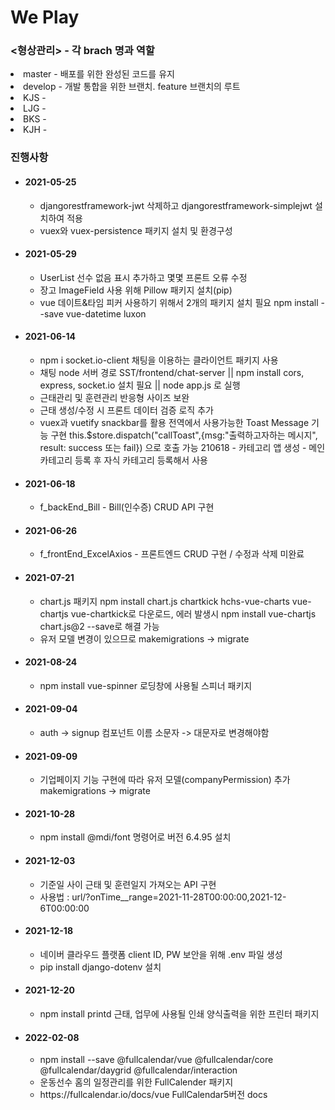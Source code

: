 <h1>We Play</h1>

<h3><형상관리> - 각 brach 명과 역할</h3>
    <ui>
        <li>master - 배포를 위한 완성된 코드를 유지</li>
        <li>develop - 개발 통합을 위한 브랜치. feature 브랜치의 루트</li>
        <li>KJS - </li>
        <li>LJG - </li>
        <li>BKS - </li>
        <li>KJH - </li>
    </ui>
<h3>진행사항</h3>
    <ul>
        <li>
            <h4>2021-05-25</h4>
            <ul>
                <li>djangorestframework-jwt 삭제하고 djangorestframework-simplejwt 설치하여 적용</li>
                <li>vuex와 vuex-persistence 패키지 설치 및 환경구성</li>
            </ul>
        </li>
        <li>
            <h4>2021-05-29</h4>
            <ul>
                <li>UserList 선수 없음 표시 추가하고 몇몇 프론트 오류 수정</li>
                <li>장고 ImageField 사용 위해 Pillow 패키지 설치(pip)</li>
                <li>vue 데이트&타임 피커 사용하기 위해서 2개의 패키지 설치 필요 npm install --save vue-datetime luxon</li>
            </ul>
        </li>
        <li>
            <h4>2021-06-14</h4>
            <ul>
                <li>npm i socket.io-client 채팅을 이용하는 클라이언트 패키지 사용</li>
                <li>채팅 node 서버 경로 SST/frontend/chat-server || npm install cors, express, socket.io 설치 필요 || node app.js 로 실행</li>
                <li>근태관리 및 훈련관리 반응형 사이즈 보완</li>
                <li>근태 생성/수정 시 프론트 데이터 검증 로직 추가</li>
                <li>vuex과 vuetify snackbar를 활용 전역에서 사용가능한 Toast Message 기능 구현 this.$store.dispatch("callToast",{msg:"출력하고자하는 메시지", result: success 또는 fail}) 으로 호출 가능 210618 - 카테고리 앱 생성 - 메인 카테고리 등록 후 자식 카테고리 등록해서 사용</li>
            </ul>
        </li>
        <li>
            <h4>2021-06-18</h4>
            <ul>
                <li>f_backEnd_Bill - Bill(인수증) CRUD API 구현</li>
            </ul>
        </li>
        <li>
            <h4>2021-06-26</h4>
            <ul>
                <li>f_frontEnd_ExcelAxios - 프론트엔드 CRUD 구현 / 수정과 삭제 미완료</li>
            </ul>
        </li>
        <li>
            <h4>2021-07-21</h4>
            <ul>
                <li>chart.js 패키지 npm install chart.js chartkick hchs-vue-charts vue-chartjs vue-chartkick로 다운로드, 에러 발생시 npm install vue-chartjs chart.js@2 --save로 해결 가능</li>
                <li>유저 모델 변경이 있으므로 makemigrations -> migrate</li>
            </ul>
        </li>
        <li>
            <h4>2021-08-24</h4>
            <ul>
                <li>npm install vue-spinner 로딩창에 사용될 스피너 패키지</li>
            </ul>
        </li>
        <li>
            <h4>2021-09-04</h4>
            <ul>
                <li> auth -> signup 컴포넌트 이름 소문자 -> 대문자로 변경해야함</li>
            </ul>
        </li>
        <li>
            <h4>2021-09-09</h4>
            <ul>
                <li>기업페이지 기능 구현에 따라 유저 모델(companyPermission) 추가 makemigrations -> migrate</li>
            </ul>
        </li>
        <li>
            <h4>2021-10-28</h4>
            <ul>
                <li>npm install @mdi/font 명령어로 버전 6.4.95 설치 </li>
            </ul>
        </li>
        <li>
            <h4>2021-12-03</h4>
            <ul>
                <li>기준일 사이 근태 및 훈련일지 가져오는 API 구현</li>
                <li>사용법 : url/?onTime__range=2021-11-28T00:00:00,2021-12-6T00:00:00</li>
            </ul>
        </li>
        <li>
            <h4>2021-12-18</h4>
            <ul>
                <li>네이버 클라우드 플랫폼 client ID, PW 보안을 위해 .env 파일 생성</li>
                <li>pip install django-dotenv 설치</li>
            </ul>
        </li>
        <li>
            <h4>2021-12-20</h4>
            <ul>
                <li>npm install printd 근태, 업무에 사용될 인쇄 양식출력을 위한 프린터 패키지</li>
            </ul>
        </li>
        <li>
            <h4>2022-02-08</h4>
            <ul>
                <li>npm install --save @fullcalendar/vue @fullcalendar/core @fullcalendar/daygrid @fullcalendar/interaction</li>
                <li> 운동선수 홈의 일정관리를 위한 FullCalender 패키지</li>
                <li>https://fullcalendar.io/docs/vue FullCalendar5버전 docs</li>
            </ul>
        </li>
    </ul>
